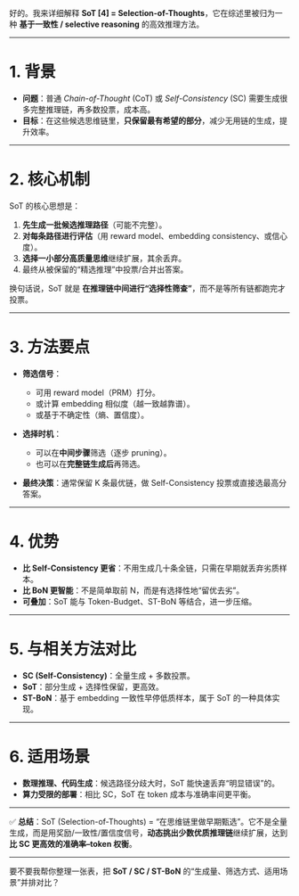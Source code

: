 好的。我来详细解释 **SoT \[4] = Selection-of-Thoughts**，它在综述里被归为一种 **基于一致性 / selective reasoning** 的高效推理方法。

---

# 1. 背景

* **问题**：普通 *Chain-of-Thought* (CoT) 或 *Self-Consistency* (SC) 需要生成很多完整推理链，再多数投票，成本高。
* **目标**：在这些候选思维链里，**只保留最有希望的部分**，减少无用链的生成，提升效率。

---

# 2. 核心机制

SoT 的核心思想是：

1. **先生成一批候选推理路径**（可能不完整）。
2. **对每条路径进行评估**（用 reward model、embedding consistency、或信心度）。
3. **选择一小部分高质量思维**继续扩展，其余丢弃。
4. 最终从被保留的“精选推理”中投票/合并出答案。

换句话说，SoT 就是 **在推理链中间进行“选择性筛查”**，而不是等所有链都跑完才投票。

---

# 3. 方法要点

* **筛选信号**：

  * 可用 reward model（PRM）打分。
  * 或计算 embedding 相似度（越一致越靠谱）。
  * 或基于不确定性（熵、置信度）。
* **选择时机**：

  * 可以在**中间步骤**筛选（逐步 pruning）。
  * 也可以在**完整链生成后**再筛选。
* **最终决策**：通常保留 K 条最优链，做 Self-Consistency 投票或直接选最高分答案。

---

# 4. 优势

* **比 Self-Consistency 更省**：不用生成几十条全链，只需在早期就丢弃劣质样本。
* **比 BoN 更智能**：不是简单取前 N，而是有选择性地“留优去劣”。
* **可叠加**：SoT 能与 Token-Budget、ST-BoN 等结合，进一步压缩。

---

# 5. 与相关方法对比

* **SC (Self-Consistency)**：全量生成 + 多数投票。
* **SoT**：部分生成 + 选择性保留，更高效。
* **ST-BoN**：基于 embedding 一致性早停低质样本，属于 SoT 的一种具体实现。

---

# 6. 适用场景

* **数理推理、代码生成**：候选路径分歧大时，SoT 能快速丢弃“明显错误”的。
* **算力受限的部署**：相比 SC，SoT 在 token 成本与准确率间更平衡。

---

✅ **总结**：SoT (Selection-of-Thoughts) = “在思维链里做早期甄选”。它不是全量生成，而是用奖励/一致性/置信度信号，**动态挑出少数优质推理链**继续扩展，达到**比 SC 更高效的准确率–token 权衡**。

---

要不要我帮你整理一张表，把 **SoT / SC / ST-BoN** 的“生成量、筛选方式、适用场景”并排对比？

